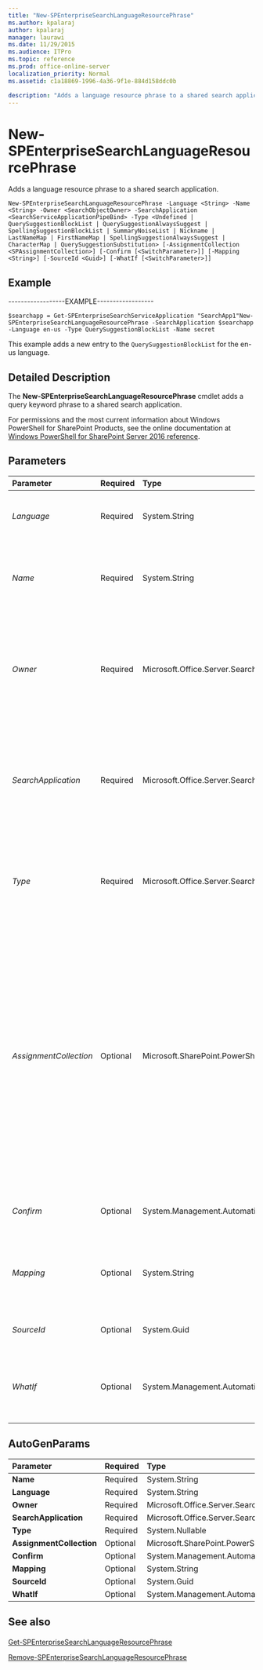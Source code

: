 ```yaml
---
title: "New-SPEnterpriseSearchLanguageResourcePhrase"
ms.author: kpalaraj
author: kpalaraj
manager: laurawi
ms.date: 11/29/2015
ms.audience: ITPro
ms.topic: reference
ms.prod: office-online-server
localization_priority: Normal
ms.assetid: c1a18869-1996-4a36-9f1e-884d158ddc0b

description: "Adds a language resource phrase to a shared search application."
---
```


# New-SPEnterpriseSearchLanguageResourcePhrase

Adds a language resource phrase to a shared search application.
  
```
New-SPEnterpriseSearchLanguageResourcePhrase -Language <String> -Name <String> -Owner <SearchObjectOwner> -SearchApplication <SearchServiceApplicationPipeBind> -Type <Undefined | QuerySuggestionBlockList | QuerySuggestionAlwaysSuggest | SpellingSuggestionBlockList | SummaryNoiseList | Nickname | LastNameMap | FirstNameMap | SpellingSuggestionAlwaysSuggest | CharacterMap | QuerySuggestionSubstitution> [-AssignmentCollection <SPAssignmentCollection>] [-Confirm [<SwitchParameter>]] [-Mapping <String>] [-SourceId <Guid>] [-WhatIf [<SwitchParameter>]]

```

## Example

------------------EXAMPLE------------------
  
```
$searchapp = Get-SPEnterpriseSearchServiceApplication "SearchApp1"New-SPEnterpriseSearchLanguageResourcePhrase -SearchApplication $searchapp -Language en-us -Type QuerySuggestionBlockList -Name secret
```

This example adds a new entry to the  `QuerySuggestionBlockList` for the en-us language. 
  
## Detailed Description

The **New-SPEnterpriseSearchLanguageResourcePhrase** cmdlet adds a query keyword phrase to a shared search application. 
  
For permissions and the most current information about Windows PowerShell for SharePoint Products, see the online documentation at [Windows PowerShell for SharePoint Server 2016 reference](https://go.microsoft.com/fwlink/p/?LinkId=671715). 
  
## Parameters

|**Parameter**|**Required**|**Type**|**Description**|
|:-----|:-----|:-----|:-----|
| _Language_ <br/> |Required  <br/> |System.String  <br/> |Adds the phrase for the specified source language.  <br/> The type must be a valid name of a language; for example, en-us or ja-jp.  <br/> |
| _Name_ <br/> |Required  <br/> |System.String  <br/> |Specifies the term to add to the list specified in the **Type** parameter.  <br/> The type must be a valid name of a language resource phrase (for example, LanguageResourcePhrase1).  <br/> |
| _Owner_ <br/> |Required  <br/> |Microsoft.Office.Server.Search.Administration.SearchObjectOwner  <br/> |Specifies the search object owner that defines the scope at which the corresponding **LanguageResourcePhrase** is created.  <br/> The owner must be one of the following valid levels:  <br/> - Search Service Application  <br/> - Site Subscription  <br/> - Site Collection  <br/> - Site  <br/> |
| _SearchApplication_ <br/> |Required  <br/> |Microsoft.Office.Server.Search.Cmdlet.SearchServiceApplicationPipeBind  <br/> |Specifies the search application that contains the language resources.  <br/> The type must be a valid GUID, in the form 12345678-90ab-cdef-1234-567890bcdefgh; a valid search application name (for example, SearchApp1); or an instance of a valid **SearchServiceApplication** object.  <br/> |
| _Type_ <br/> |Required  <br/> |Microsoft.Office.Server.Search.Administration.LanguageResourceType  <br/> |Specifies the type of the new phrase.  <br/> The type must be one of the following valid types of phrases:  <br/> - QuerySuggestionBlockList  <br/> - QuerySuggestionAlwaysSuggest  <br/> - Nickname  <br/> - QuerySuggestionSubstitution  <br/> |
| _AssignmentCollection_ <br/> |Optional  <br/> |Microsoft.SharePoint.PowerShell.SPAssignmentCollection  <br/> |Manages objects for the purpose of proper disposal. Use of objects, such as **SPWeb** or **SPSite**, can use large amounts of memory and use of these objects in Windows PowerShell scripts requires proper memory management. Using the **SPAssignment** object, you can assign objects to a variable and dispose of the objects after they are needed to free up memory. When **SPWeb**, **SPSite**, or **SPSiteAdministration** objects are used, the objects are automatically disposed of if an assignment collection or the **Global** parameter is not used.  <br/> > [!NOTE]> When the **Global** parameter is used, all objects are contained in the global store. If objects are not immediately used, or disposed of by using the **Stop-SPAssignment** command, an out-of-memory scenario can occur.           |
| _Confirm_ <br/> |Optional  <br/> |System.Management.Automation.SwitchParameter  <br/> |Prompts you for confirmation before executing the command. For more information, type the following command: **get-help about_commonparameters** <br/> |
| _Mapping_ <br/> |Optional  <br/> |System.String  <br/> |Allows a term or phrase to be mapped to another term or phrase. For example, the nickname "John" could be mapped to "Jonathan".  <br/> This parameter only applies to nicknames and substitutions.  <br/> |
| _SourceId_ <br/> |Optional  <br/> |System.Guid  <br/> |Identifies the search result source for which the **LanguageResourcePhrase** applies to.  <br/> |
| _WhatIf_ <br/> |Optional  <br/> |System.Management.Automation.SwitchParameter  <br/> |Displays a message that describes the effect of the command instead of executing the command. For more information, type the following command: **get-help about_commonparameters** <br/> |
   
## AutoGenParams

|**Parameter**|**Required**|**Type**|**Description**|
|:-----|:-----|:-----|:-----|
|**Name** <br/> |Required  <br/> |System.String  <br/> ||
|**Language** <br/> |Required  <br/> |System.String  <br/> ||
|**Owner** <br/> |Required  <br/> |Microsoft.Office.Server.Search.Administration.SearchObjectOwner  <br/> ||
|**SearchApplication** <br/> |Required  <br/> |Microsoft.Office.Server.Search.Cmdlet.SearchServiceApplicationPipeBind  <br/> ||
|**Type** <br/> |Required  <br/> |System.Nullable  <br/> ||
|**AssignmentCollection** <br/> |Optional  <br/> |Microsoft.SharePoint.PowerShell.SPAssignmentCollection  <br/> ||
|**Confirm** <br/> |Optional  <br/> |System.Management.Automation.SwitchParameter  <br/> ||
|**Mapping** <br/> |Optional  <br/> |System.String  <br/> ||
|**SourceId** <br/> |Optional  <br/> |System.Guid  <br/> ||
|**WhatIf** <br/> |Optional  <br/> |System.Management.Automation.SwitchParameter  <br/> ||
   
## See also

#### 

[Get-SPEnterpriseSearchLanguageResourcePhrase](get-spenterprisesearchlanguageresourcephrase.md)
  
[Remove-SPEnterpriseSearchLanguageResourcePhrase](remove-spenterprisesearchlanguageresourcephrase.md)

